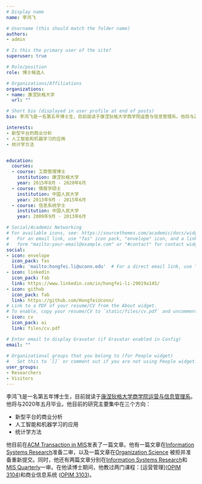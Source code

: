 ```yaml
---
# Display name
name: 李鸿飞

# Username (this should match the folder name)
authors:
- admin

# Is this the primary user of the site?
superuser: true

# Role/position
role: 博士候选人

# Organizations/Affiliations
organizations:
- name: 康涅狄格大学
  url: ""

# Short bio (displayed in user profile at end of posts)
bio: 李鸿飞是一名第五年博士生，目前就读于康涅狄格大学商学院运营与信息管理系。他将与2020年五月毕业。他目前的研究主要集中在三个方向：

interests:
- 新型平台的商业分析
- 人工智能和机器学习的应用
- 统计学方法


education:
  courses:
  - course: 工商管理博士
    institution: 康涅狄格大学
    year: 2015年8月 - 2020年6月
  - course: 情报学硕士
    institution: 中国人民大学
    year: 2013年9月 - 2015年6月
  - course: 信息系统学士
    institution: 中国人民大学
    year: 2009年9月 - 2013年6月

# Social/Academic Networking
# For available icons, see: https://sourcethemes.com/academic/docs/widgets/#icons
#   For an email link, use "fas" icon pack, "envelope" icon, and a link in the
#   form "mailto:your-email@example.com" or "#contact" for contact widget.
social:
- icon: envelope
  icon_pack: fas
  link: 'mailto:hongfei.li@uconn.edu'  # For a direct email link, use "mailto:test@example.org".
- icon: linkedin
  icon_pack: fab
  link: https://www.linkedin.com/in/hongfei-li-29019a145/
- icon: github
  icon_pack: fab
  link: https://github.com/HongfeiUconn/
# Link to a PDF of your resume/CV from the About widget.
# To enable, copy your resume/CV to `static/files/cv.pdf` and uncomment the lines below.  
- icon: cv
  icon_pack: ai
  link: files/cv.pdf

# Enter email to display Gravatar (if Gravatar enabled in Config)
email: ""
  
# Organizational groups that you belong to (for People widget)
#   Set this to `[]` or comment out if you are not using People widget.  
user_groups:
- Researchers
- Visitors
---
```


李鸿飞是一名第五年博士生，目前就读于[康涅狄格大学](https://uconn.edu/)[商学院](https://www.business.uconn.edu/)[运营与信息管理系](https://opim.business.uconn.edu/)。他将与2020年五月毕业。他目前的研究主要集中在三个方向：

* 新型平台的商业分析
* 人工智能和机器学习的应用
* 统计学方法

他目前在[ACM Transaction in MIS](https://tmis.acm.org/)发表了一篇文章。他有一篇文章在[Information Systems Research](https://pubsonline.informs.org/journal/isre)准备二审，以及一篇文章在[Organization Science](https://pubsonline.informs.org/journal/orsc)
被拒并准备重新提交。同时，他还有两篇文章分别在[Information Systems Research](https://pubsonline.informs.org/journal/isre)和[MIS Quarterly](https://www.misq.org/)一审。在他读博士期间，他教过两门课程：[运营管理]([OPIM 3104](https://hongfeiuconn.github.io/OPIM3104/))和商业信息系统 ([OPIM 3103](https://hongfeiuconn.github.io/OPIM3103/))。

